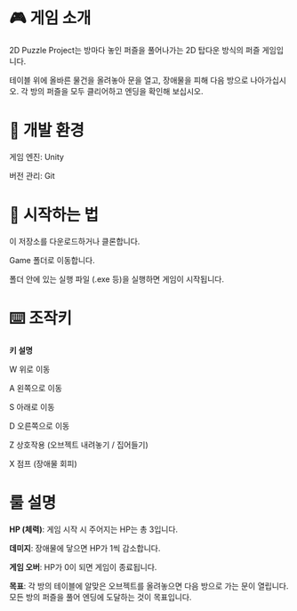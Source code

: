 # 🎮 게임 소개
2D Puzzle Project는 방마다 놓인 퍼즐을 풀어나가는 2D 탑다운 방식의 퍼즐 게임입니다.

테이블 위에 올바른 물건을 올려놓아 문을 열고, 장애물을 피해 다음 방으로 나아가십시오. 각 방의 퍼즐을 모두 클리어하고 엔딩을 확인해 보십시오.

# 🔧 개발 환경
게임 엔진: Unity

버전 관리: Git

# 🚀 시작하는 법
이 저장소를 다운로드하거나 클론합니다.

Game 폴더로 이동합니다.

폴더 안에 있는 실행 파일 (.exe 등)을 실행하면 게임이 시작됩니다.

# ⌨️ 조작키
**키	설명**


W	위로 이동


A	왼쪽으로 이동


S	아래로 이동


D	오른쪽으로 이동


Z	상호작용 (오브젝트 내려놓기 / 집어들기)


X	점프 (장애물 회피)

# 룰 설명
**HP (체력)**: 게임 시작 시 주어지는 HP는 총 3입니다.


**데미지**: 장애물에 닿으면 HP가 1씩 감소합니다.


**게임 오버**: HP가 0이 되면 게임이 종료됩니다.


**목표**: 각 방의 테이블에 알맞은 오브젝트를 올려놓으면 다음 방으로 가는 문이 열립니다. 모든 방의 퍼즐을 풀어 엔딩에 도달하는 것이 목표입니다.
